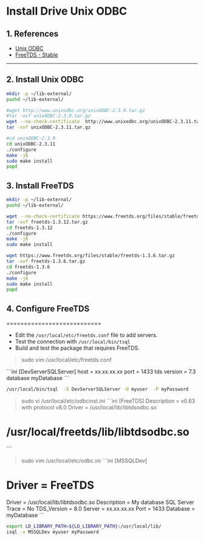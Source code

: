 # Install Drive Unix ODBC

## 1. References

- [Unix ODBC](http://www.unixodbc.org/)
- [FreeTDS - Stable](https://www.freetds.org/files/stable/)

-------

## 2. Install Unix ODBC

```bash
mkdir -p ~/lib-external/
pushd ~/lib-external/

#wget http://www.unixodbc.org/unixODBC-2.3.9.tar.gz
#tar -xvf unixODBC-2.3.9.tar.gz
wget --no-check-certificate  http://www.unixodbc.org/unixODBC-2.3.11.tar.gz
tar -xvf unixODBC-2.3.11.tar.gz

#cd unixODBC-2.3.9
cd unixODBC-2.3.11
./configure
make -j6
sudo make install
popd
```

## 3. Install FreeTDS

```sh
mkdir -p ~/lib-external/
pushd ~/lib-external/

wget --no-check-certificate https://www.freetds.org/files/stable/freetds-1.3.12.tar.gz
tar -xvf freetds-1.3.12.tar.gz
cd freetds-1.3.12
./configure
make -j6
sudo make install

wget https://www.freetds.org/files/stable/freetds-1.3.6.tar.gz
tar -xvf freetds-1.3.6.tar.gz
cd freetds-1.3.6
./configure
make -j6
sudo make install
popd

```


## 4. Configure FreeTDS
===========================

* Edit the `/usr/local/etc/freetds.conf` file to add servers.
* Test the connection with `/usr/local/bin/tsql`
* Build and test the package that requires FreeTDS.

> sudo vim /usr/local/etc/freetds.conf

´´´ini
[DevServerSQLServer]
        host = xx.xx.xx.xx
        port = 1433
        tds version = 7.3
        database myDatabase
´´´

```bash
/usr/local/bin/tsql  -S DevServerSQLServer -U myuser  -P myPassword
```


> sudo vi /usr/local/etc/odbcinst.ini
´´´ini
[FreeTDS]
Description     = v0.63 with protocol v8.0
Driver          = /usr/local/lib/libtdsodbc.so
# /usr/local/freetds/lib/libtdsodbc.so
´´´


> sudo vim /usr/local/etc/odbc.ini
´´´ini
[MSSQLDev]
# Driver      = FreeTDS
Driver      = /usr/local/lib/libtdsodbc.so
Description = My database SQL Server
Trace       = No
TDS_Version = 8.0
Server      = xx.xx.xx.xx
Port        = 1433
Database    = myDatabase
´´´

```bash
export LD_LIBRARY_PATH=${LD_LIBRARY_PATH}:/usr/local/lib/
isql -v MSSQLDev myuser myPassword
```

